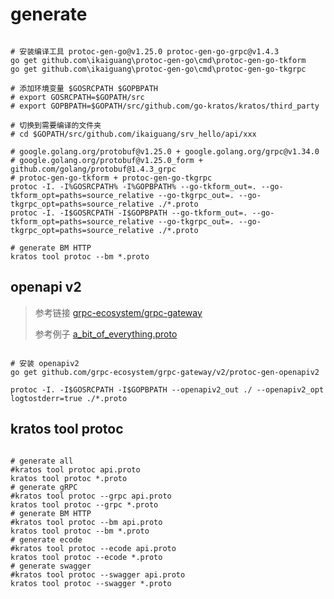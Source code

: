 # generate

```shell script

# 安装编译工具 protoc-gen-go@v1.25.0 protoc-gen-go-grpc@v1.4.3
go get github.com\ikaiguang\protoc-gen-go\cmd\protoc-gen-go-tkform
go get github.com\ikaiguang\protoc-gen-go\cmd\protoc-gen-go-tkgrpc

# 添加环境变量 $GOSRCPATH $GOPBPATH
# export GOSRCPATH=$GOPATH/src
# export GOPBPATH=$GOPATH/src/github.com/go-kratos/kratos/third_party

# 切换到需要编译的文件夹
# cd $GOPATH/src/github.com/ikaiguang/srv_hello/api/xxx

# google.golang.org/protobuf@v1.25.0 + google.golang.org/grpc@v1.34.0 
# google.golang.org/protobuf@v1.25.0_form + github.com/golang/protobuf@1.4.3_grpc
# protoc-gen-go-tkform + protoc-gen-go-tkgrpc
protoc -I. -I%GOSRCPATH% -I%GOPBPATH% --go-tkform_out=. --go-tkform_opt=paths=source_relative --go-tkgrpc_out=. --go-tkgrpc_opt=paths=source_relative ./*.proto
protoc -I. -I$GOSRCPATH -I$GOPBPATH --go-tkform_out=. --go-tkform_opt=paths=source_relative --go-tkgrpc_out=. --go-tkgrpc_opt=paths=source_relative ./*.proto

# generate BM HTTP
kratos tool protoc --bm *.proto

```

## openapi v2

> 参考链接 [grpc-ecosystem/grpc-gateway](https://github.com/grpc-ecosystem/grpc-gateway)
>
> 参考例子 [a_bit_of_everything.proto](https://github.com/grpc-ecosystem/grpc-gateway/blob/master/examples/internal/proto/examplepb/a_bit_of_everything.proto)

```shell script

# 安装 openapiv2
go get github.com/grpc-ecosystem/grpc-gateway/v2/protoc-gen-openapiv2

protoc -I. -I$GOSRCPATH -I$GOPBPATH --openapiv2_out ./ --openapiv2_opt logtostderr=true ./*.proto

```

## kratos tool protoc

```shell script

# generate all
#kratos tool protoc api.proto
kratos tool protoc *.proto
# generate gRPC
#kratos tool protoc --grpc api.proto
kratos tool protoc --grpc *.proto
# generate BM HTTP
#kratos tool protoc --bm api.proto
kratos tool protoc --bm *.proto
# generate ecode
#kratos tool protoc --ecode api.proto
kratos tool protoc --ecode *.proto
# generate swagger
#kratos tool protoc --swagger api.proto
kratos tool protoc --swagger *.proto

```